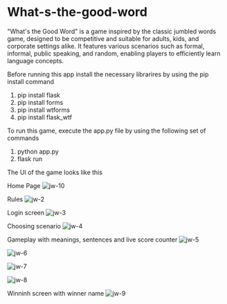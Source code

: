 # What-s-the-good-word
"What's the Good Word" is a game inspired by the classic jumbled words game, designed to be competitive and suitable for adults, kids, and corporate settings alike. It features various scenarios such as formal, informal, public speaking, and random, enabling players to efficiently learn language concepts.

Before running this app install the necessary librarires by using the pip install command
1. pip install flask
2. pip install forms
3. pip install wtforms
4. pip install flask_wtf

To run this game, execute the app.py file by using the following set of commands
1. python app.py
2. flask run

The UI of the game looks like this

Home Page
![jw-10](https://github.com/advait21/What-s-the-good-word/assets/76252106/0c3088cf-0e3a-46ab-84e9-f4ff992262a6)

Rules
![jw-2](https://github.com/advait21/What-s-the-good-word/assets/76252106/df37c61a-6787-486d-b8a4-01b3ee21824a)

Login screen
![jw-3](https://github.com/advait21/What-s-the-good-word/assets/76252106/279201d8-0547-4ea3-a307-9c239c48cb1b)

Choosing scenario
![jw-4](https://github.com/advait21/What-s-the-good-word/assets/76252106/8345fece-a80e-427e-a30d-4c6defcfe7fa)

Gameplay with meanings, sentences and live score counter
![jw-5](https://github.com/advait21/What-s-the-good-word/assets/76252106/99cdd09f-87ce-4165-a8f5-ed86ef8b5404)


![jw-6](https://github.com/advait21/What-s-the-good-word/assets/76252106/4a09d448-ed16-4e62-bc49-307dc4096514)


![jw-7](https://github.com/advait21/What-s-the-good-word/assets/76252106/e7148166-659f-4b2c-8c17-2966a2f554a6)


![jw-8](https://github.com/advait21/What-s-the-good-word/assets/76252106/1c05217a-61c6-4d1c-aa1c-5d1fedd1eb9e)

Winninh screen with winner name
![jw-9](https://github.com/advait21/What-s-the-good-word/assets/76252106/3dd64a4b-6e3f-4b3d-bfcc-3ff3d1ef13b0)

